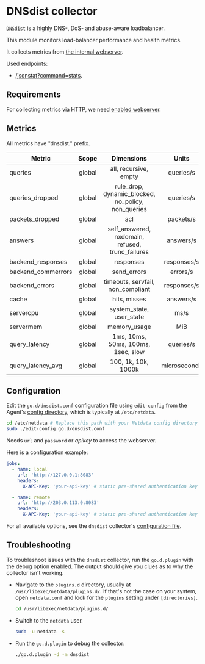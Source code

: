 <!--
title: "DNSdist monitoring with Netdata"
description: "Monitor the health and performance of DNSdist load balancers with zero configuration, per-second metric granularity, and interactive visualizations."
custom_edit_url: "https://github.com/netdata/go.d.plugin/edit/master/modules/dnsdist/README.md"
sidebar_label: "DNSdist"
learn_status: "Published"
learn_topic_type: "References"
learn_rel_path: "Integrations/Monitor/Networking"
-->

# DNSdist collector

[`DNSdist`](https://dnsdist.org/) is a highly DNS-, DoS- and abuse-aware loadbalancer.

This module monitors load-balancer performance and health metrics.

It collects metrics from [the internal webserver](https://dnsdist.org/guides/webserver.html).

Used endpoints:

- [/jsonstat?command=stats](https://dnsdist.org/guides/webserver.html#get--jsonstat).

## Requirements

For collecting metrics via HTTP, we need [enabled webserver](https://dnsdist.org/guides/webserver.html).

## Metrics

All metrics have "dnsdist." prefix.

| Metric             | Scope  |                     Dimensions                     |    Units     |
|--------------------|:------:|:--------------------------------------------------:|:------------:|
| queries            | global |               all, recursive, empty                |  queries/s   |
| queries_dropped    | global | rule_drop, dynamic_blocked, no_policy, non_queries |  queries/s   |
| packets_dropped    | global |                        acl                         |  packets/s   |
| answers            | global |  self_answered, nxdomain, refused, trunc_failures  |  answers/s   |
| backend_responses  | global |                     responses                      | responses/s  |
| backend_commerrors | global |                    send_errors                     |   errors/s   |
| backend_errors     | global |         timeouts, servfail, non_compliant          | responses/s  |
| cache              | global |                    hits, misses                    |  answers/s   |
| servercpu          | global |              system_state, user_state              |     ms/s     |
| servermem          | global |                    memory_usage                    |     MiB      |
| query_latency      | global |         1ms, 10ms, 50ms, 100ms, 1sec, slow         |  queries/s   |
| query_latency_avg  | global |                100, 1k, 10k, 1000k                 | microseconds |

## Configuration

Edit the `go.d/dnsdist.conf` configuration file using `edit-config` from the
Agent's [config directory](https://github.com/netdata/netdata/blob/master/docs/configure/nodes.md), which is typically at `/etc/netdata`.

```bash
cd /etc/netdata # Replace this path with your Netdata config directory
sudo ./edit-config go.d/dnsdist.conf
```

Needs `url` and `password` or _apikey_ to access the webserver.

Here is a configuration example:

```yaml
jobs:
  - name: local
    url: 'http://127.0.0.1:8083'
    headers:
      X-API-Key: 'your-api-key' # static pre-shared authentication key for access to the REST API (api-key).

  - name: remote
    url: 'http://203.0.113.0:8083'
    headers:
      X-API-Key: 'your-api-key' # static pre-shared authentication key for access to the REST API (api-key).
```

For all available options, see the `dnsdist`
collector's [configuration file](https://github.com/netdata/go.d.plugin/blob/master/config/go.d/dnsdist.conf).

## Troubleshooting

To troubleshoot issues with the `dnsdist` collector, run the `go.d.plugin` with the debug option enabled. The output
should give you clues as to why the collector isn't working.

- Navigate to the `plugins.d` directory, usually at `/usr/libexec/netdata/plugins.d/`. If that's not the case on
  your system, open `netdata.conf` and look for the `plugins` setting under `[directories]`.

  ```bash
  cd /usr/libexec/netdata/plugins.d/
  ```

- Switch to the `netdata` user.

  ```bash
  sudo -u netdata -s
  ```

- Run the `go.d.plugin` to debug the collector:

  ```bash
  ./go.d.plugin -d -m dnsdist
  ```

